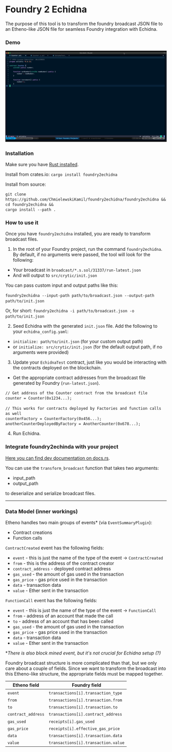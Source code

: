 # Foundry 2 Echidna

The purpose of this tool is to transform the foundry broadcast JSON file to an Etheno-like JSON file for seamless Foundry integration with Echidna.

### Demo

![Demo GIF](https://github.com/ChmielewskiKamil/foundry2echidna/blob/master/Foundry2Echidna%20demo.gif)

### Installation

Make sure you have [Rust installed](https://www.rust-lang.org/tools/install).

Install from crates.io:
`cargo install foundry2echidna`

Install from source:

```shell
git clone https://github.com/ChmielewskiKamil/foundry2echidna/foundry2echidna &&
cd foundry2echidna &&
cargo install --path .
```

### How to use it

Once you have `foundry2echidna` installed, you are ready to transform broadcast files.

1. In the root of your Foundry project, run the command `foundry2echidna`. By default, if no arguments were passed, the tool will look for the following:

  - Your broadcast in `broadcast/*.s.sol/31337/run-latest.json`
  - And will output to `src/crytic/init.json`

  You can pass custom input and output paths like this:

  `foundry2echidna --input-path path/to/broadcast.json --output-path path/to/init.json`

  Or, for short:
  `foundry2echidna -i path/to/broadcast.json -o path/to/init.json`
 

2. Seed Echidna with the generated `init.json` file. Add the following to your `echidna_config.yaml`:

- `initialize: path/to/init.json` (for your custom output path)
- or `initialize: src/crytic/init.json` (for the default output path, if no arguments were provided)

3. Update your `EchidnaTest` contract,
just like you would be interacting with the contracts deployed on the blockchain.

- Get the appropriate contract addresses from the broadcast file generated by Foundry (`run-latest.json`).

```solidity
// Get address of the Counter contract from the broadcast file
counter = Counter(0x1234...);

// This works for contracts deployed by Factories and function calls as well
counterFactory = CounterFactory(0x456...);
anotherCounterDeployedByFactory = AnotherCounter(0x678...);
```

4. Run Echidna.

### Integrate foundry2echinda with your project

[Here you can find dev documentation on docs.rs](https://docs.rs/foundry2echidna/0.1.0/foundry2echidna/).

You can use the `transform_broadcast` function that takes two arguments:

- input_path
- output_path

to deserialize and serialize broadcast files.

---

### Data Model (inner workings)

Etheno handles two main groups of events* (via `EventSummaryPlugin`):

- Contract creations
- Function calls

`ContractCreated` event has the following fields:

- `event` - this is just the name of the type of the event -> `ContractCreated`
- `from` - this is the address of the contract creator
- `contract_address` - deployed contract address
- `gas_used` - the amount of gas used in the transaction
- `gas_price` - gas price used in the transaction
- `data` - transaction data
- `value` - Ether sent in the transaction

`FunctionCall` event has the following fields:

- `event` - this is just the name of the type of the event -> `FunctionCall`
- `from` - address of an account that made the call
- `to` - address of an account that has been called
- `gas_used` - the amount of gas used in the transaction
- `gas_price` - gas price used in the transaction
- `data` - transaction data
- `value` - Ether sent in the transaction

*_There is also block mined event, but it's not crucial for Echidna setup (?)_

Foundry broadcast structure is more complicated than that, but we only care about a couple of fields.
Since we want to transform the broadcast into this Etheno-like structure, the appropriate fields must be mapped together.

| Etheno field | Foundry field |
| --- | --- |
| `event` | `transactions[i].transaction_type` |
| `from` | `transactions[i].transaction.from`|
| `to` |  `transactions[i].transaction.to` |
| `contract_address` |  `transactions[i].contract_address`|
| `gas_used` | `receipts[i].gas_used` |
| `gas_price` | `receipts[i].effective_gas_price` |
| `data` | `transactions[i].transaction.data` |
| `value` | `transactions[i].transaction.value` |
